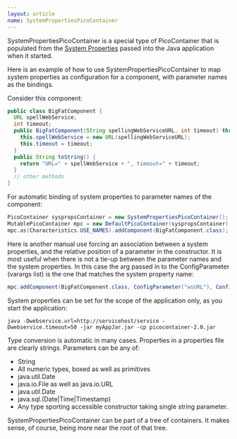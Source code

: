 ```yaml
---
layout: article
name: SystemPropertiesPicoContainer
---
```


SystemPropertiesPicoContainer is a special type of PicoContainer that is populated from the [System Properties](http://www.mindspring.com/~mgrand/java-system-properties.htm) passed into the Java application when it started.

Here is an example of how to use SystemPropertiesPicoContainer to map system properties as configuration for a component, with parameter names as the bindings.

Consider this component:

```java
public class BigFatComponent { 
  URL spellWebService; 
  int timeout;
  public BigFatComponent(String spellingWebServiceURL, int timeout) throws MalformedURLExeption {
    this.spellWebService = new URL(spellingWebServiceURL); 
    this.timeout = timeout;
  }
  public String toString() { 
    return "URL=" + spellWebService + ", timeout=" + timeout; 
  } 
  // other methods 
}
```

For automatic binding of system properties to parameter names of the component:

```java
PicoContainer syspropsContainer = new SystemPropertiesPicoContainer(); 
MutablePicoContainer mpc = new DefaultPicoContainer(syspropsContainer); 
mpc.as(Characteristics.USE_NAMES).addComponent(BigFatComponent.class);
```

Here is another manual use forcing an association between a system properties, and the relative position of a parameter in the constructor. It is most useful when there is not a tie-up between the parameter names and the system properties. In this case the arg passed in to the ConfigParameter (varargs list) is the one that matches the system property name:

```java
mpc.addComponent(BigFatComponent.class, ConfigParameter("wsURL"), ConfigParameter("serviceTimeout"));
```

System properties can be set for the scope of the application only, as you start the application:

```
java -Dwebservice.url=http://servicehost/service -Dwebservice.timeout=50 -jar myAppJar.jar -cp picocontainer-2.0.jar
```

Type conversion is automatic in many cases. Properties in a properties file are clearly strings. Parameters can be any of:

-   String
-   All numeric types, boxed as well as primitives
-   java.util.Date
-   java.io.File as well as java.io.URL
-   java.util.Date
-   java.sql.(Date|Time|Timestamp)
-   Any type sporting accessible constructor taking single string parameter.

SystemPropertiesPicoContainer can be part of a tree of containers. It makes sense, of course, being more near the root of that tree.
